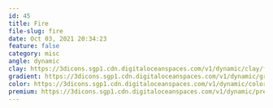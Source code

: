 ```yaml
---
id: 45
title: Fire
file-slug: fire
date: Oct 03, 2021 20:34:23
feature: false
category: misc
angle: dynamic
clay: https://3dicons.sgp1.cdn.digitaloceanspaces.com/v1/dynamic/clay/fire-dynamic-clay.png
gradient: https://3dicons.sgp1.cdn.digitaloceanspaces.com/v1/dynamic/gradient/fire-dynamic-gradient.png
color: https://3dicons.sgp1.cdn.digitaloceanspaces.com/v1/dynamic/color/fire-dynamic-color.png
premium: https://3dicons.sgp1.cdn.digitaloceanspaces.com/v1/dynamic/premium/fire-dynamic-premium.png
---
```

